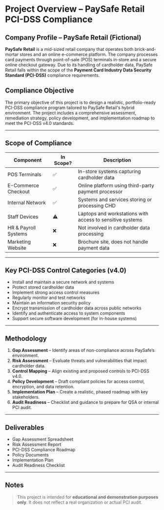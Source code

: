 # Project Overview – PaySafe Retail PCI-DSS Compliance

## Company Profile – PaySafe Retail (Fictional)

**PaySafe Retail** is a mid-sized retail company that operates both brick-and-mortar stores and an online e-commerce platform. The company processes card payments through point-of-sale (POS) terminals in-store and a secure online checkout gateway. Due to its handling of cardholder data, PaySafe Retail falls within the scope of the **Payment Card Industry Data Security Standard (PCI-DSS)** compliance requirements.

## Compliance Objective

The primary objective of this project is to design a realistic, portfolio-ready PCI-DSS compliance program tailored to PaySafe Retail's hybrid environment. The project includes a comprehensive assessment, remediation strategy, policy development, and implementation roadmap to meet the PCI-DSS v4.0 standards.

---

## Scope of Compliance

| Component | In Scope? | Description |
|----------|-----------|-------------|
| POS Terminals | ✅ | In-store systems capturing cardholder data |
| E-Commerce Checkout | ✅ | Online platform using third-party payment processor |
| Internal Network | ✅ | Systems and services storing or processing CHD |
| Staff Devices | ⚠️ | Laptops and workstations with access to sensitive systems |
| HR & Payroll Systems | ❌ | Not involved in cardholder data processing |
| Marketing Website | ❌ | Brochure site, does not handle payment data |

---

## Key PCI-DSS Control Categories (v4.0)

- Install and maintain a secure network and systems
- Protect stored cardholder data
- Implement strong access control measures
- Regularly monitor and test networks
- Maintain an information security policy
- Encrypt transmission of cardholder data across public networks
- Identify and authenticate access to system components
- Support secure software development (for in-house systems)

---

## Methodology

1. **Gap Assessment** – Identify areas of non-compliance across PaySafe’s environment.
2. **Risk Assessment** – Evaluate threats and vulnerabilities that impact cardholder data.
3. **Control Mapping** – Align existing and proposed controls to PCI-DSS v4.0.
4. **Policy Development** – Draft compliant policies for access control, encryption, and data retention.
5. **Implementation Plan** – Create a realistic, phased roadmap with key stakeholders.
6. **Audit Readiness** – Checklist and guidance to prepare for QSA or internal PCI audit.

---

## Deliverables

- Gap Assessment Spreadsheet
- Risk Assessment Report
- PCI-DSS Compliance Roadmap
- Policy Documents
- Implementation Plan
- Audit Readiness Checklist

---

## Notes

> This project is intended for **educational and demonstration purposes only**. It does not reflect a real organization or actual PCI audit.

